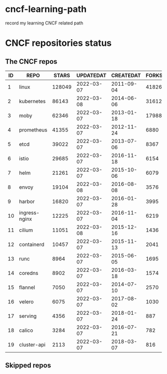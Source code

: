 # cncf-learning-path
record my learning CNCF related path

# CNCF repositories status
<!--START_SECTION:github_repos-->
## The CNCF repos
| ID |     REPO      | STARS  | UPDATEDAT  | CREATEDAT  | FORKSCOUNT |
|----|---------------|--------|------------|------------|------------|
|  1 | linux         | 128049 | 2022-03-07 | 2011-09-04 |      41826 |
|  2 | kubernetes    |  86143 | 2022-03-08 | 2014-06-06 |      31612 |
|  3 | moby          |  62346 | 2022-03-07 | 2013-01-18 |      17988 |
|  4 | prometheus    |  41355 | 2022-03-07 | 2012-11-24 |       6880 |
|  5 | etcd          |  39022 | 2022-03-07 | 2013-07-06 |       8367 |
|  6 | istio         |  29685 | 2022-03-07 | 2016-11-18 |       6154 |
|  7 | helm          |  21261 | 2022-03-07 | 2015-10-06 |       6079 |
|  8 | envoy         |  19104 | 2022-03-08 | 2016-08-08 |       3576 |
|  9 | harbor        |  16820 | 2022-03-07 | 2016-01-28 |       3995 |
| 10 | ingress-nginx |  12225 | 2022-03-07 | 2016-11-04 |       6219 |
| 11 | cilium        |  11051 | 2022-03-08 | 2015-12-16 |       1436 |
| 12 | containerd    |  10457 | 2022-03-07 | 2015-11-13 |       2041 |
| 13 | runc          |   8964 | 2022-03-07 | 2015-06-05 |       1695 |
| 14 | coredns       |   8902 | 2022-03-07 | 2016-03-18 |       1574 |
| 15 | flannel       |   7050 | 2022-03-07 | 2014-07-10 |       2570 |
| 16 | velero        |   6075 | 2022-03-07 | 2017-08-02 |       1030 |
| 17 | serving       |   4356 | 2022-03-07 | 2018-01-24 |        887 |
| 18 | calico        |   3284 | 2022-03-07 | 2016-07-21 |        782 |
| 19 | cluster-api   |   2113 | 2022-03-07 | 2018-03-07 |        816 |



## Skipped repos
<!--END_SECTION:github_repos-->
